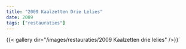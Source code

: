 ```yaml
---
title: "2009 Kaalzetten Drie Lelies"
date: 2009
tags: ["restauraties"]
---
```


{{< gallery dir="/images/restauraties/2009 Kaalzetten drie lelies" />}}`


